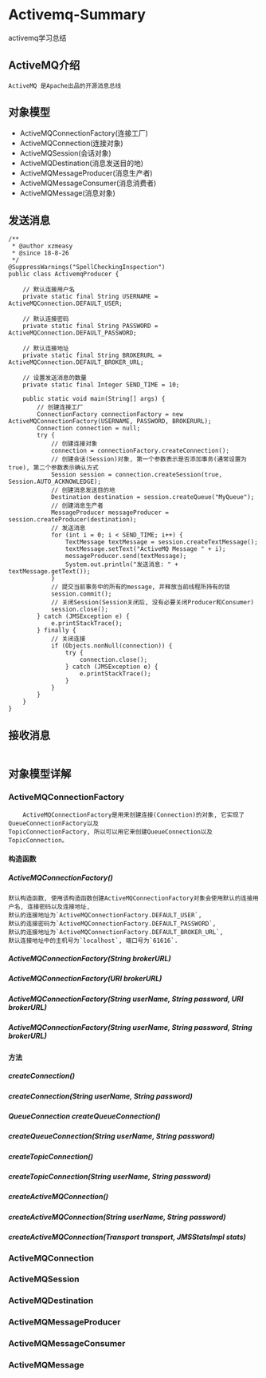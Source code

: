 # Activemq-Summary
activemq学习总结
## ActiveMQ介绍
    ActiveMQ 是Apache出品的开源消息总线
## 对象模型
* ActiveMQConnectionFactory(连接工厂)
* ActiveMQConnection(连接对象)
* ActiveMQSession(会话对象)
* ActiveMQDestination(消息发送目的地)
* ActiveMQMessageProducer(消息生产者)
* ActiveMQMessageConsumer(消息消费者)
* ActiveMQMessage(消息对象)
## 发送消息
```
/**
 * @author xzmeasy
 * @since 18-8-26
 */
@SuppressWarnings("SpellCheckingInspection")
public class ActivemqProducer {

    // 默认连接用户名
    private static final String USERNAME = ActiveMQConnection.DEFAULT_USER;

    // 默认连接密码
    private static final String PASSWORD = ActiveMQConnection.DEFAULT_PASSWORD;

    // 默认连接地址
    private static final String BROKERURL = ActiveMQConnection.DEFAULT_BROKER_URL;

    // 设置发送消息的数量
    private static final Integer SEND_TIME = 10;

    public static void main(String[] args) {
        // 创建连接工厂
        ConnectionFactory connectionFactory = new ActiveMQConnectionFactory(USERNAME, PASSWORD, BROKERURL);
        Connection connection = null;
        try {
            // 创建连接对象
            connection = connectionFactory.createConnection();
            // 创建会话(Session)对象, 第一个参数表示是否添加事务(通常设置为true), 第二个参数表示确认方式
            Session session = connection.createSession(true, Session.AUTO_ACKNOWLEDGE);
            // 创建消息发送目的地
            Destination destination = session.createQueue("MyQueue");
            // 创建消息生产者
            MessageProducer messageProducer = session.createProducer(destination);
            // 发送消息
            for (int i = 0; i < SEND_TIME; i++) {
                TextMessage textMessage = session.createTextMessage();
                textMessage.setText("ActiveMQ Message " + i);
                messageProducer.send(textMessage);
                System.out.println("发送消息: " + textMessage.getText());
            }
            // 提交当前事务中的所有的message, 并释放当前线程所持有的锁
            session.commit();
            // 关闭Session(Session关闭后, 没有必要关闭Producer和Consumer)
            session.close();
        } catch (JMSException e) {
            e.printStackTrace();
        } finally {
            // 关闭连接
            if (Objects.nonNull(connection)) {
                try {
                    connection.close();
                } catch (JMSException e) {
                    e.printStackTrace();
                }
            }
        }
    }
}
```
## 接收消息
```

```
## 对象模型详解
### ActiveMQConnectionFactory
        ActiveMQConnectionFactory是用来创建连接(Connection)的对象, 它实现了QueueConnectionFactory以及
    TopicConnectionFactory, 所以可以用它来创建QueueConnection以及TopicConnection。
#### 构造函数
##### ActiveMQConnectionFactory()
    默认构造函数, 使用该构造函数创建ActiveMQConnectionFactory对象会使用默认的连接用户名, 连接密码以及连接地址, 
    默认的连接地址为`ActiveMQConnectionFactory.DEFAULT_USER`, 
    默认的连接密码为`ActiveMQConnectionFactory.DEFAULT_PASSWORD`,
    默认的连接地址为`ActiveMQConnectionFactory.DEFAULT_BROKER_URL`, 
    默认连接地址中的主机号为`localhost`, 端口号为`61616`.
##### ActiveMQConnectionFactory(String brokerURL)
##### ActiveMQConnectionFactory(URI brokerURL)
##### ActiveMQConnectionFactory(String userName, String password, URI brokerURL)
##### ActiveMQConnectionFactory(String userName, String password, String brokerURL)
#### 方法
##### createConnection()
##### createConnection(String userName, String password)
##### QueueConnection createQueueConnection()
##### createQueueConnection(String userName, String password)
##### createTopicConnection()
##### createTopicConnection(String userName, String password)
##### createActiveMQConnection()
##### createActiveMQConnection(String userName, String password)
##### createActiveMQConnection(Transport transport, JMSStatsImpl stats)
### ActiveMQConnection

### ActiveMQSession

### ActiveMQDestination

### ActiveMQMessageProducer

### ActiveMQMessageConsumer

### ActiveMQMessage

